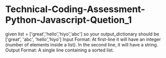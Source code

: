 # Technical-Coding-Assessment-Python-Javascript-Quetion_1
 given list = ['great','hello','hiyo','abc'] so your output_dictionary should be ['great', 'abc', 'hello','hiyo']  Input Format:  At first-line it will have an integer (number of elements inside a list). In the second line, it will have a string.  Output Format:  A single line containing a sorted list.
